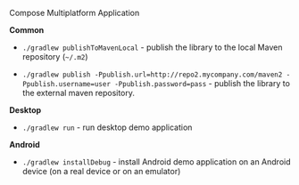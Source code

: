 Compose Multiplatform Application

**Common**
- `./gradlew publishToMavenLocal` - publish the library to the local Maven repository (`~/.m2`)

- `./gradlew publish -Ppublish.url=http://repo2.mycompany.com/maven2 -Ppublish.username=user -Ppublish.password=pass` - publish the library to the external maven repository.

**Desktop**
- `./gradlew run` - run desktop demo application

**Android**
- `./gradlew installDebug` - install Android demo application on an Android device (on a real device or on an emulator)